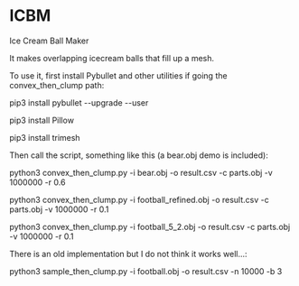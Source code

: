 # ICBM
Ice Cream Ball Maker

It makes overlapping icecream balls that fill up a mesh.

To use it, first install Pybullet and other utilities if going the convex_then_clump path:

pip3 install pybullet --upgrade --user

pip3 install Pillow

pip3 install trimesh

Then call the script, something like this (a bear.obj demo is included):

python3 convex_then_clump.py -i bear.obj -o result.csv -c parts.obj -v 1000000 -r 0.6

python3 convex_then_clump.py -i football_refined.obj -o result.csv -c parts.obj -v 1000000 -r 0.1

python3 convex_then_clump.py -i football_5_2.obj -o result.csv -c parts.obj -v 1000000 -r 0.1

There is an old implementation but I do not think it works well...:

python3 sample_then_clump.py -i football.obj -o result.csv -n 10000 -b 3

